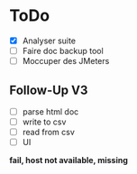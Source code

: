 # ToDo

- [x] Analyser suite
- [ ] Faire doc backup tool
- [ ] Moccuper des JMeters

## Follow-Up V3

- [ ] parse html doc
- [ ] write to csv
- [ ] read from csv
- [ ] UI

**fail, host not available, missing**